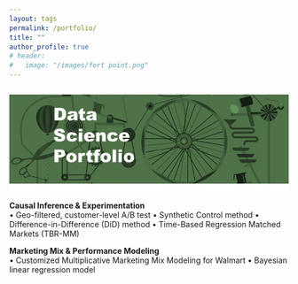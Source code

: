 ```yaml
---
layout: tags
permalink: /portfolio/
title: ""
author_profile: true
# header:
#   image: "/images/fort point.png"
---
```


![Data Science](/assets/images/portfolio/Slide1.JPG)

**Causal Inference & Experimentation**  
•	Geo-filtered, customer-level A/B test
•	Synthetic Control method
•	Difference-in-Difference (DiD) method 
•	Time-Based Regression Matched Markets (TBR-MM) 

**Marketing Mix & Performance Modeling**  
•	Customized Multiplicative Marketing Mix Modeling for Walmart
•	Bayesian linear regression model
